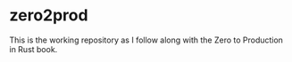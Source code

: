 # zero2prod

This is the working repository as I follow along with the Zero to Production in Rust book.
